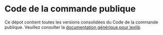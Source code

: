 # Code de la commande publique

Ce dépot contient toutes les versions consolidées du Code de la commande publique. Veuillez consulter la [documentation générique pour lexlib](https://github.com/lexlib/documentation/wiki).
